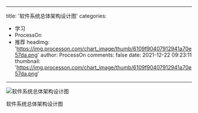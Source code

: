 
---
title: '软件系统总体架构设计图'
categories: 
 - 学习
 - ProcessOn
 - 推荐
headimg: 'https://img.processon.com/chart_image/thumb/6109f90407912941a70e57da.png'
author: ProcessOn
comments: false
date: 2021-12-22 09:23:11
thumbnail: 'https://img.processon.com/chart_image/thumb/6109f90407912941a70e57da.png'
---

<div>   
<img class="thumb" alt="软件系统总体架构设计图" src="https://img.processon.com/chart_image/thumb/6109f90407912941a70e57da.png" referrerpolicy="no-referrer">
<p>软件系统总体架构设计图</p>  
</div>
            